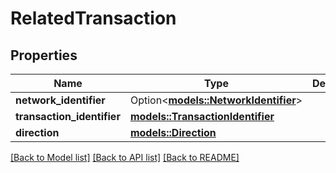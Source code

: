 # RelatedTransaction

## Properties

| Name                       | Type                                                          | Description | Notes      |
| -------------------------- | ------------------------------------------------------------- | ----------- | ---------- |
| **network_identifier**     | Option<[**models::NetworkIdentifier**](NetworkIdentifier.md)> |             | [optional] |
| **transaction_identifier** | [**models::TransactionIdentifier**](TransactionIdentifier.md) |             |            |
| **direction**              | [**models::Direction**](Direction.md)                         |             |            |

[[Back to Model list]](../README.md#documentation-for-models)
[[Back to API list]](../README.md#documentation-for-api-endpoints) [[Back to README]](../README.md)
